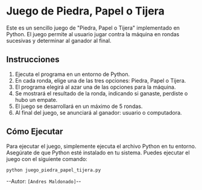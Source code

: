 # Juego de Piedra, Papel o Tijera

Este es un sencillo juego de "Piedra, Papel o Tijera" implementado en Python. El juego permite al usuario jugar contra la máquina en rondas sucesivas y determinar al ganador al final.

## Instrucciones

1. Ejecuta el programa en un entorno de Python.
2. En cada ronda, elige una de las tres opciones: Piedra, Papel o Tijera.
3. El programa elegirá al azar una de las opciones para la máquina.
4. Se mostrará el resultado de la ronda, indicando si ganaste, perdiste o hubo un empate.
5. El juego se desarrollará en un máximo de 5 rondas.
6. Al final del juego, se anunciará al ganador: usuario o computadora.

## Cómo Ejecutar

Para ejecutar el juego, simplemente ejecuta el archivo Python en tu entorno. Asegúrate de que Python esté instalado en tu sistema. Puedes ejecutar el juego con el siguiente comando:

```python juego_piedra_papel_tijera.py```


--Autor: `[Andres Maldonado]`--


